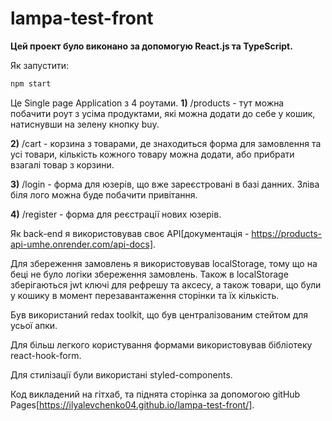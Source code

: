 # lampa-test-front

**Цей проект було виконано за допомогую React.js та TypeScript.**

Як запустити:

```sh
npm start
```

Це Single page Application з 4 роутами.
**1)** /products - тут можна побачити роут з усіма продуктами, які можна додати до себе у кошик, натиснувши на зелену кнопку buy.

**2)** /cart - корзина з товарами, де знаходиться форма для замовлення та усі товари, кількість кожного товару можна додати, або прибрати взагалі товар з корзини.

**3)** /login - форма для юзерів, що вже зареєстровані в базі данних. Зліва біля лого можна буде побачити привітання.

**4)** /register - форма для реєстрації нових юзерів.

Як back-end я використовував своє API[документація - https://products-api-umhe.onrender.com/api-docs].

Для збереження замовлень я використовував localStorage, тому що на беці не було логіки збереження замовлень. Також в localStorage зберігаються jwt ключі для рефрешу та аксесу, а також товари, що були у кошику в момент перезавантаження сторінки та їх кількість.

Був використаний redax toolkit, що був централізованим стейтом для усьої апки.

Для більш легкого користування формами використовував бібліотеку react-hook-form.

Для стилізації були використані styled-components.

Код викладений на гітхаб, та піднята сторінка за допомогою gitHub Pages[https://ilyalevchenko04.github.io/lampa-test-front/].
